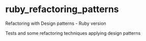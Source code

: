 # ruby_refactoring_patterns

Refactoring with Design patterns - Ruby version

Tests and some refactoring techniques applying design patterns
